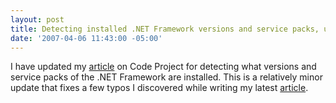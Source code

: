 ```yaml
---
layout: post
title: Detecting installed .NET Framework versions and service packs, update
date: '2007-04-06 11:43:00 -05:00'
---
```


I have updated my [article](http://www.codeproject.com/useritems/frameworkversiondetection.asp) on Code Project for detecting what versions and service packs of the .NET Framework are installed. This is a relatively minor update that fixes a few typos I discovered while writing my latest [article](http://www.codeproject.com/useritems/iisdetection.asp).
